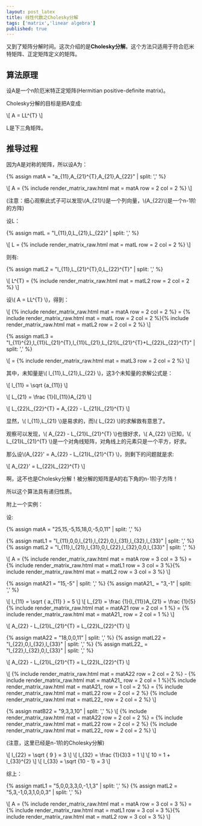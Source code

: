 ```yaml
---
layout: post_latex
title: 线性代数之Cholesky分解
tags: ['matrix','linear algebra']
published: true
---
```


又到了矩阵分解时间。这次介绍的是**Cholesky分解**。这个方法只适用于符合厄米特矩阵、正定矩阵定义的矩阵。

## 算法原理

设A是一个n阶厄米特正定矩阵(Hermitian positive-definite matrix)。

Cholesky分解的目标是把A变成:

\\[ A = LL\^\{T\} \\]

L是下三角矩阵。

## 推导过程

因为A是对称的矩阵，所以设A为：

{% assign matA = "a\_\{11\},A\_\{21\}\^\{T\},A\_\{21\},A\_\{22\}" | split: ',' %}

\\[ A = {% include render_matrix_raw.html mat = matA row = 2 col = 2 %} \\]

(注意：细心观察此式子可以发现\\(A\_\{21\}\\)是一个列向量，\\(A\_\{22\}\\)是一个n-1阶的方阵)

设L：

{% assign matL = "l\_\{11\},0,L\_\{21\},L\_\{22\}" | split: ',' %}

\\[ L = {% include render_matrix_raw.html mat = matL row = 2 col = 2 %} \\]

则有:

{% assign matL2 = "l\_\{11\},L\_\{21\}\^\{T\},0,L\_\{22\}\^\{T\}" | split: ',' %}

\\[ L\^\{T\} = {% include render_matrix_raw.html mat = matL2 row = 2 col = 2 %} \\]


设\\( A = LL\^\{T\} \\)，得到：

\\[ {% include render_matrix_raw.html mat = matA row = 2 col = 2 %} = {% include render_matrix_raw.html mat = matL row = 2 col = 2 %}{% include render_matrix_raw.html mat = matL2 row = 2 col = 2 %} \\]

{% assign matL3 = "l\_\{11\}\^\{2\},l\_\{11\}L\_\{21\}\^\{T\},l\_\{11\}L\_\{21\},L\_\{21\}L\_\{21\}\^\{T\}+L\_\{22\}L\_\{22\}\^\{T\}" | split: ',' %}

\\[ = {% include render_matrix_raw.html mat = matL3 row = 2 col = 2 %} \\]


其中，未知量是\\( l\_\{11\},L\_\{21\},L\_\{22\} \\)，这3个未知量的求解公式是：

\\[ l\_\{11\} = \\sqrt \{a\_\{11\}\} \\]

\\[ L\_\{21\} = \\frac \{1\}\{l\_\{11\}\}A\_\{21\} \\]

\\[ L\_\{22\}L\_\{22\}\^\{T\} =  A\_\{22\} - L\_\{21\}L\_\{21\}\^\{T\} \\]

显然，\\( l\_\{11\},L\_\{21\} \\)是易求的，而\\( L\_\{22\} \\)的求解救有意思了。

观察可以发现，\\( A\_\{22\} - L\_\{21\}L\_\{21\}\^\{T\} \\)也很好求，\\( A\_\{22\} \\)已知，\\( L\_\{21\}L\_\{21\}\^\{T\} \\)是一个对角线矩阵，对角线上的元素只是一个平方，好求。

那么设\\(A\_\{22\}' = A\_\{22\} - L\_\{21\}L\_\{21\}\^\{T\} \\)，则剩下的问题就是求:

\\[ A\_\{22\}' = L\_\{22\}L\_\{22\}\^\{T\} \\]

啊，这不也是Cholesky分解！被分解的矩阵是A的右下角的n-1阶子方阵！

所以这个算法具有递归性质。

附上一个实例：

设:

{% assign matA = "25,15,-5,15,18,0,-5,0,11" | split: ',' %}

{% assign matL1 = "l\_\{11\},0,0,l\_\{21\},l\_\{22\},0,l\_\{31\},l\_\{32\},l\_\{33\}" | split: ',' %}
{% assign matL2 = "l\_\{11\},l\_\{21\},l\_\{31\},0,l\_\{22\},l\_\{32\},0,0,l\_\{33\}" | split: ',' %}

\\[ A = {% include render_matrix_raw.html mat = matA row = 3 col = 3 %} = {% include render_matrix_raw.html mat = matL1 row = 3 col = 3 %}{% include render_matrix_raw.html mat = matL2 row = 3 col = 3 %} \\]

{% assign matA21 = "15,-5" | split: ',' %}
{% assign matA21_ = "3,-1" | split: ',' %}

\\[ l\_\{11\} = \\sqrt \{ a\_\{11\} \} = 5 \\]
\\[ L\_\{21\} = \\frac \{1\}\{l\_\{11\}\}A\_\{21\} = \\frac \{1\}\{5\}{% include render_matrix_raw.html mat = matA21 row = 2 col = 1 %} = {% include render_matrix_raw.html mat = matA21_ row = 2 col = 1 %} \\]

\\[ A\_\{22\} - L\_\{21\}L\_\{21\}\^\{T\}  =  L\_\{22\}L\_\{22\}\^\{T\} \\]

{% assign matA22 = "18,0,0,11" | split: ',' %}
{% assign matL22 = "l\_\{22\},0,l\_\{32\},l\_\{33\}" | split: ',' %}
{% assign matL22_ = "l\_\{22\},l\_\{32\},0,l\_\{33\}" | split: ',' %}

\\[ A\_\{22\} - L\_\{21\}L\_\{21\}\^\{T\}  =  L\_\{22\}L\_\{22\}\^\{T\} \\]

\\[ {% include render_matrix_raw.html mat = matA22 row = 2 col = 2 %} - {% include render_matrix_raw.html mat = matA21_  row = 2 col = 1 %}{% include render_matrix_raw.html mat = matA21_ row = 1 col = 2 %} =  {% include render_matrix_raw.html mat = matL22 row = 2 col = 2 %}  {% include render_matrix_raw.html mat = matL22_ row = 2 col = 2 %} \\]

{% assign matB22 = "9,3,3,10" | split: ',' %}
\\[ {% include render_matrix_raw.html mat = matA22 row = 2 col = 2 %} = {% include render_matrix_raw.html mat = matL22 row = 2 col = 2 %}  {% include render_matrix_raw.html mat = matL22_ row = 2 col = 2 %} \\]

(注意，这里已经是n-1阶的Cholesky分解)

\\[ l\_\{22\} = \\sqrt \{ 9 \} = 3 \\]
\\[ l\_\{32\} = \\frac \{1\}\{3\}3 = 1 \\]
\\[ 10 = 1 + l\_\{33\}\^\{2\} \\]
\\[ l\_\{33\} = \\sqrt \{10 - 1\} = 3 \\]

综上：

{% assign matL1 = "5,0,0,3,3,0,-1,1,3" | split: ',' %}
{% assign matL2 = "5,3,-1,0,3,1,0,0,3" | split: ',' %}

\\[ A = {% include render_matrix_raw.html mat = matA row = 3 col = 3 %} = {% include render_matrix_raw.html mat = matL1 row = 3 col = 3 %}{% include render_matrix_raw.html mat = matL2 row = 3 col = 3 %} \\]